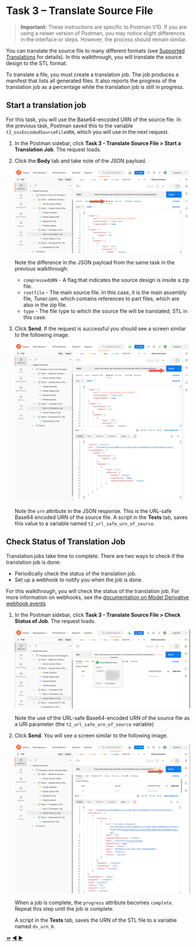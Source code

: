 # Task 3 – Translate Source File

> **Important:** These instructions are specific to Postman V10. If you are using a newer version of Postman, you may notice slight differences in the interface or steps. However, the process should remain similar.

You can translate the source file to many different formats (see [Supported Translations](https://aps.autodesk.com/en/docs/model-derivative/v2/developers_guide/supported-translations/) for details). In this walkthrough, you will translate the source design to the STL format.

To translate a file, you must create a translation job. The job produces a manifest that lists all generated files. It also reports the progress of the translation job as a percentage while the translation job is still in progress.

## Start a translation job

For this task, you will use the Base64-encoded URN of the source file. In the previous task, Postman saved this to the variable `t2_ossEncodedSourceFileURN`, which you will use in the next request.

1. In the Postman sidebar, click **Task 3 - Translate Source File > Start a Translation Job**. The request loads.

2. Click the **Body** tab and take note of the JSON payload.

    ![Create Translation Job JSON Payload](../images/task3_translation_job_json_payload_tt2.png "Create Translation Job JSON Payload")

    Note the difference in the JSON payload from the same task in the previous walkthrough:

    - `compressedURN` - A flag that indicates the source design is inside a zip file.
    - `rootfile` - The main source file. In this case, it is the main assembly file, *Tuner.iam*, which contains references to part files, which are also in the zip file.
    - `type` - The file type to which the source file will be translated; STL in this case.

3. Click **Send**. If the request is successful you should see a screen similar to the following image.

    ![Successful Submission of Translation Job](../images/task3_translation_job_successfull_submission_tt2.png "Successful Submission of Translation Job")

    Note the `urn` attribute in the JSON response. This is the URL-safe Base64 encoded URN of the source file. A script in the **Tests** tab, saves this value to a variable named `t2_url_safe_urn_of_source`.

## Check Status of Translation Job

Translation jobs take time to complete. There are two ways to check if the translation job is done:

- Periodically check the status of the translation job.
- Set up a webhook to notify you when the job is done.

For this walkthrough, you will check the status of the translation job. For more information on webhooks, see the [documentation on Model Derivative webhook events](https://aps.autodesk.com/en/docs/webhooks/v1/reference/events/model_derivative_events)

1. In the Postman sidebar, click **Task 3 - Translate Source File > Check Status of Job**. The request loads.

   ![Check Status of Job](../images/task3_check_status_of_job_tt2.png "Check Status of Job")

   Note the use of the URL-safe Base64-encoded URN of the source file as a URI parameter (the `t2_url_safe_urn_of_source` variable)

2. Click **Send**. You will see a screen similar to the following image.

   ![Successful Job](../images/task3_sucessfull_job_tt2.png "Successful Job")

   When a job is complete, the `progress` attribute becomes `complete`. Repeat this step until the job is complete.

   A script in the **Tests** tab, saves the URN of the STL file to a variable named `dv_urn_0`.

[:rewind:](../readme.md "readme.md") [:arrow_backward:](task-2.md "Previous task") [:arrow_forward:](task-4.md "Next task")
